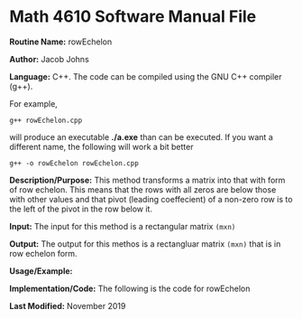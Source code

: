 # Math 4610 Software Manual File

**Routine Name:** rowEchelon

**Author:** Jacob Johns

**Language:** C++. The code can be compiled using the GNU C++ compiler (g++).

For example,

    g++ rowEchelon.cpp

will produce an executable **./a.exe** than can be executed. If you want a different name, the following will work a bit
better

    g++ -o rowEchelon rowEchelon.cpp

**Description/Purpose:** This method transforms a matrix into that with form of row echelon. This means that the rows with all zeros are below those with other values and that pivot (leading coeffecient) of a non-zero row is to the left of the pivot in the row below it. 

**Input:** The input for this method is a rectangular matrix `(mxn)`

**Output:** The output for this methos is a rectangluar matrix `(mxn)` that is in row echelon form.

**Usage/Example:**



**Implementation/Code:** The following is the code for rowEchelon



**Last Modified:** November 2019
